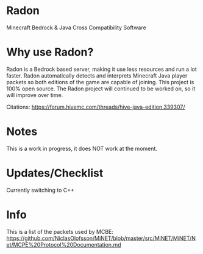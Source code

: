 # Radon
Minecraft Bedrock &amp; Java Cross Compatibility Software

# Why use Radon?
Radon is a Bedrock based server, making it use less resources and run a lot faster.
Radon automatically detects and interprets Minecraft Java player packets so both editions of the game are capable of joining.
This project is 100% open source.
The Radon project will continued to be worked on, so it will improve over time.

Citations:
https://forum.hivemc.com/threads/hive-java-edition.339307/

# Notes
This is a work in progress, it does NOT work at the moment.

# Updates/Checklist
Currently switching to C++

# Info
This is a list of the packets used by MCBE: https://github.com/NiclasOlofsson/MiNET/blob/master/src/MiNET/MiNET/Net/MCPE%20Protocol%20Documentation.md

